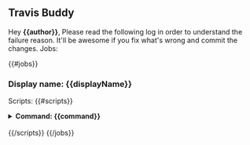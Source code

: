 ## Travis Buddy
Hey **{{author}}**, 
Please read the following log in order to understand the failure reason. 
It'll be awesome if you fix what's wrong and commit the changes.
Jobs:

{{#jobs}}
### Display name: {{displayName}}
Scripts: {{#scripts}}
<details>
  <summary>
    <strong>
     Command: {{command}}
    </strong>
  </summary>

```
Contents: {{&contents}}
```
</details>
<br />
{{/scripts}}
{{/jobs}}
